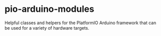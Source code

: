 # pio-arduino-modules
Helpful classes and helpers for the PlatformIO Arduino framework that can be used for a variety of hardware targets.
